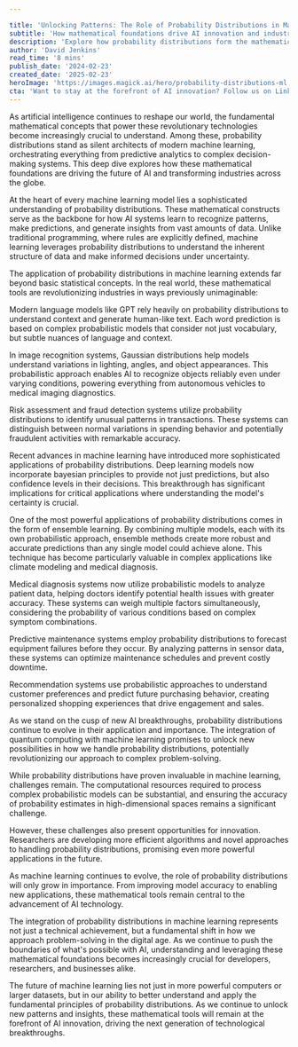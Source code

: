```yaml
---

title: 'Unlocking Patterns: The Role of Probability Distributions in Machine Learning'
subtitle: 'How mathematical foundations drive AI innovation and industry transformation'
description: 'Explore how probability distributions form the mathematical foundation of modern machine learning, driving innovations across industries from healthcare to finance. Learn how these mathematical tools are shaping the future of AI and transforming how we approach complex problem-solving in the digital age.'
author: 'David Jenkins'
read_time: '8 mins'
publish_date: '2024-02-23'
created_date: '2025-02-23'
heroImage: 'https://images.magick.ai/hero/probability-distributions-ml.jpg'
cta: 'Want to stay at the forefront of AI innovation? Follow us on LinkedIn for daily insights into the mathematical foundations powering the future of machine learning!'
---
```


As artificial intelligence continues to reshape our world, the fundamental mathematical concepts that power these revolutionary technologies become increasingly crucial to understand. Among these, probability distributions stand as silent architects of modern machine learning, orchestrating everything from predictive analytics to complex decision-making systems. This deep dive explores how these mathematical foundations are driving the future of AI and transforming industries across the globe.

At the heart of every machine learning model lies a sophisticated understanding of probability distributions. These mathematical constructs serve as the backbone for how AI systems learn to recognize patterns, make predictions, and generate insights from vast amounts of data. Unlike traditional programming, where rules are explicitly defined, machine learning leverages probability distributions to understand the inherent structure of data and make informed decisions under uncertainty.

The application of probability distributions in machine learning extends far beyond basic statistical concepts. In the real world, these mathematical tools are revolutionizing industries in ways previously unimaginable:

Modern language models like GPT rely heavily on probability distributions to understand context and generate human-like text. Each word prediction is based on complex probabilistic models that consider not just vocabulary, but subtle nuances of language and context.

In image recognition systems, Gaussian distributions help models understand variations in lighting, angles, and object appearances. This probabilistic approach enables AI to recognize objects reliably even under varying conditions, powering everything from autonomous vehicles to medical imaging diagnostics.

Risk assessment and fraud detection systems utilize probability distributions to identify unusual patterns in transactions. These systems can distinguish between normal variations in spending behavior and potentially fraudulent activities with remarkable accuracy.

Recent advances in machine learning have introduced more sophisticated applications of probability distributions. Deep learning models now incorporate bayesian principles to provide not just predictions, but also confidence levels in their decisions. This breakthrough has significant implications for critical applications where understanding the model's certainty is crucial.

One of the most powerful applications of probability distributions comes in the form of ensemble learning. By combining multiple models, each with its own probabilistic approach, ensemble methods create more robust and accurate predictions than any single model could achieve alone. This technique has become particularly valuable in complex applications like climate modeling and medical diagnosis.

Medical diagnosis systems now utilize probabilistic models to analyze patient data, helping doctors identify potential health issues with greater accuracy. These systems can weigh multiple factors simultaneously, considering the probability of various conditions based on complex symptom combinations.

Predictive maintenance systems employ probability distributions to forecast equipment failures before they occur. By analyzing patterns in sensor data, these systems can optimize maintenance schedules and prevent costly downtime.

Recommendation systems use probabilistic approaches to understand customer preferences and predict future purchasing behavior, creating personalized shopping experiences that drive engagement and sales.

As we stand on the cusp of new AI breakthroughs, probability distributions continue to evolve in their application and importance. The integration of quantum computing with machine learning promises to unlock new possibilities in how we handle probability distributions, potentially revolutionizing our approach to complex problem-solving.

While probability distributions have proven invaluable in machine learning, challenges remain. The computational resources required to process complex probabilistic models can be substantial, and ensuring the accuracy of probability estimates in high-dimensional spaces remains a significant challenge.

However, these challenges also present opportunities for innovation. Researchers are developing more efficient algorithms and novel approaches to handling probability distributions, promising even more powerful applications in the future.

As machine learning continues to evolve, the role of probability distributions will only grow in importance. From improving model accuracy to enabling new applications, these mathematical tools remain central to the advancement of AI technology.

The integration of probability distributions in machine learning represents not just a technical achievement, but a fundamental shift in how we approach problem-solving in the digital age. As we continue to push the boundaries of what's possible with AI, understanding and leveraging these mathematical foundations becomes increasingly crucial for developers, researchers, and businesses alike.

The future of machine learning lies not just in more powerful computers or larger datasets, but in our ability to better understand and apply the fundamental principles of probability distributions. As we continue to unlock new patterns and insights, these mathematical tools will remain at the forefront of AI innovation, driving the next generation of technological breakthroughs.